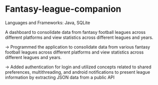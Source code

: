 # Fantasy-league-companion

Languages and Frameworks: Java, SQLite

A dashboard to consolidate data from fantasy football leagues across different platforms and view
statistics across different leagues and years.

-> Programmed the application to consolidate data from various fantasy football leagues across different platforms and view
statistics across different leagues and years.

-> Added authentication for login and utilized concepts related to shared preferences, multithreading, and android
notifications to present league information by extracting JSON data from a public API
